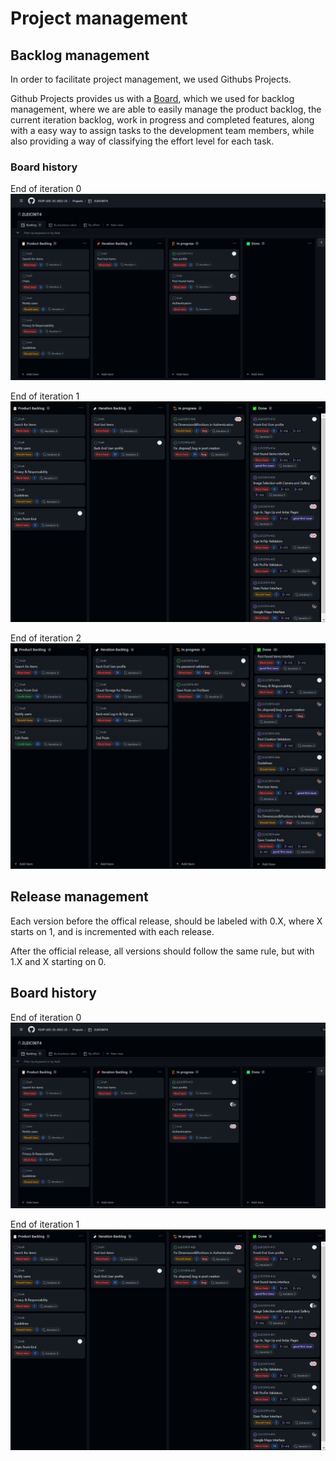 # Project management

## Backlog management

In order to facilitate project management, we used Githubs Projects.

Github Projects provides us with a [Board](https://github.com/orgs/FEUP-LEIC-ES-2022-23/projects/68), which we used for backlog management, where we are able to easily manage the product backlog, the current iteration backlog, work in progress and completed features, along with a easy way to assign tasks to the development team members, while also providing a way of classifying the effort level for each task.

### Board history

End of iteration 0
![img.png](../images/BoardIteration0.png)

End of iteration 1
![img_1.png](../images/BoardIteration1.png)

End of iteration 2
![img_2.jpg](../images/BoardIteration2.jpg)

## Release management

Each version before the offical release, should be labeled with 0.X, where X starts on 1, and is incremented with each release.

After the official release, all versions should follow the same rule, but with 1.X and X starting on 0.

## Board history

End of iteration 0
![img.png](../images/BoardIteration0.png)

End of iteration 1
![img_1.png](../images/BoardIteration1.png)
